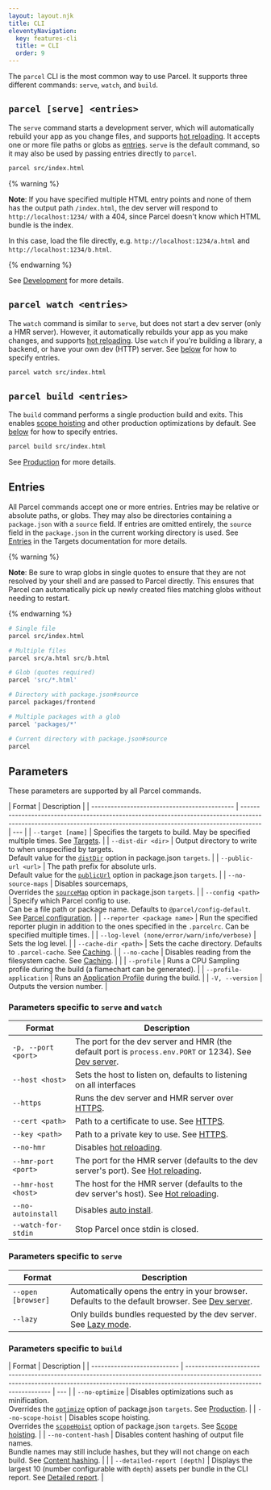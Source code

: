 ```yaml
---
layout: layout.njk
title: CLI
eleventyNavigation:
  key: features-cli
  title: ⌨️ CLI
  order: 9
---
```


The `parcel` CLI is the most common way to use Parcel. It supports three different commands: `serve`, `watch`, and `build`.

## `parcel [serve] <entries>`

The `serve` command starts a development server, which will automatically rebuild your app as you change files, and supports [hot reloading](/features/development/#hot-reloading). It accepts one or more file paths or globs as [entries](#entries). `serve` is the default command, so it may also be used by passing entries directly to `parcel`.

```bash
parcel src/index.html
```

{% warning %}

**Note**: If you have specified multiple HTML entry points and none of them has the output path `/index.html`, the dev server will respond to `http://localhost:1234/` with a 404, since Parcel doesn't know which HTML bundle is the index.

In this case, load the file directly, e.g. `http://localhost:1234/a.html` and `http://localhost:1234/b.html`.

{% endwarning %}

See [Development](/features/development/) for more details.

## `parcel watch <entries>`

The `watch` command is similar to `serve`, but does not start a dev server (only a HMR server). However, it automatically rebuilds your app as you make changes, and supports [hot reloading](/features/development/#hot-reloading). Use `watch` if you're building a library, a backend, or have your own dev (HTTP) server. See [below](#entries) for how to specify entries.

```bash
parcel watch src/index.html
```

## `parcel build <entries>`

The `build` command performs a single production build and exits. This enables [scope hoisting](/features/scope-hoisting) and other production optimizations by default. See [below](#entries) for how to specify entries.

```bash
parcel build src/index.html
```

See [Production](/features/production/) for more details.

## Entries

All Parcel commands accept one or more entries. Entries may be relative or absolute paths, or globs. They may also be directories containing a `package.json` with a `source` field. If entries are omitted entirely, the `source` field in the `package.json` in the current working directory is used. See [Entries](/features/targets/#entries) in the Targets documentation for more details.

{% warning %}

**Note**: Be sure to wrap globs in single quotes to ensure that they are not resolved by your shell and are passed to Parcel directly. This ensures that Parcel can automatically pick up newly created files matching globs without needing to restart.

{% endwarning %}

```bash
# Single file
parcel src/index.html

# Multiple files
parcel src/a.html src/b.html

# Glob (quotes required)
parcel 'src/*.html'

# Directory with package.json#source
parcel packages/frontend

# Multiple packages with a glob
parcel 'packages/*'

# Current directory with package.json#source
parcel
```

## Parameters

These parameters are supported by all Parcel commands.

| Format                                       | Description                                                                                                                                                        |
| -------------------------------------------- | ------------------------------------------------------------------------------------------------------------------------------------------------------------------ | --- |
| `--target [name]`                            | Specifies the targets to build. May be specified multiple times. See [Targets](/features/targets/).                                                                |
| `--dist-dir <dir>`                           | Output directory to write to when unspecified by targets. <br> Default value for the [`distDir`](/features/targets/#distdir) option in package.json `targets`.     |
| `--public-url <url>`                         | The path prefix for absolute urls. <br> Default value for the [`publicUrl`](/features/targets/#publicurl) option in package.json `targets`.                        |
| `--no-source-maps`                           | Disables sourcemaps, <br> Overrides the [`sourceMap`](/features/targets/#sourcemap) option in package.json `targets`.                                              |
| `--config <path>`                            | Specify which Parcel config to use. <br> Can be a file path or package name. Defaults to `@parcel/config-default`. See [Parcel configuration](/features/plugins/). |
| `--reporter <package name>`                  | Run the specified reporter plugin in addition to the ones specified in the `.parcelrc`. Can be specified multiple times.                                           |
| `--log-level (none/error/warn/info/verbose)` | Sets the log level.                                                                                                                                                |
| `--cache-dir <path>`                         | Sets the cache directory. Defaults to `.parcel-cache`. See [Caching](/features/development/#caching).                                                              |
| `--no-cache`                                 | Disables reading from the filesystem cache. See [Caching](/features/development/#caching).                                                                         |     |
| `--profile`                                  | Runs a CPU Sampling profile during the build (a flamechart can be generated).                                                                                      |
| `--profile-application`                      | Runs an [Application Profile](/features/profiling) during the build.                                                                                               |
| `-V, --version`                              | Outputs the version number.                                                                                                                                        |

### Parameters specific to `serve` and `watch`

| Format              | Description                                                                                                                                |
| ------------------- | ------------------------------------------------------------------------------------------------------------------------------------------ |
| `-p, --port <port>` | The port for the dev server and HMR (the default port is `process.env.PORT` or 1234). See [Dev server](/features/development/#dev-server). |
| `--host <host>`     | Sets the host to listen on, defaults to listening on all interfaces                                                                        |
| `--https`           | Runs the dev server and HMR server over [HTTPS](/features/development/#https).                                                             |
| `--cert <path>`     | Path to a certificate to use. See [HTTPS](/features/development/#https).                                                                   |
| `--key <path>`      | Path to a private key to use. See [HTTPS](/features/development/#https).                                                                   |
| `--no-hmr`          | Disables [hot reloading](/features/development/#hot-reloading).                                                                            |
| `--hmr-port <port>` | The port for the HMR server (defaults to the dev server's port). See [Hot reloading](/features/development/#hot-reloading).                |
| `--hmr-host <host>` | The host for the HMR server (defaults to the dev server's host). See [Hot reloading](/features/development/#hot-reloading).                |
| `--no-autoinstall`  | Disables [auto install](/features/development/#auto-install).                                                                              |
| `--watch-for-stdin` | Stop Parcel once stdin is closed.                                                                                                          |

### Parameters specific to `serve`

| Format             | Description                                                                                                                          |
| ------------------ | ------------------------------------------------------------------------------------------------------------------------------------ |
| `--open [browser]` | Automatically opens the entry in your browser. Defaults to the default browser. See [Dev server](/features/development/#dev-server). |
| `--lazy`           | Only builds bundles requested by the dev server. See [Lazy mode](/features/development/#lazy-mode).                                  |

### Parameters specific to `build`

| Format                      | Description                                                                                                                                                                                      |
| --------------------------- | ------------------------------------------------------------------------------------------------------------------------------------------------------------------------------------------------ | --- |
| `--no-optimize`             | Disables optimizations such as minification. <br> Overrides the [`optimize`](/features/targets/#optimize) option of package.json `targets`. See [Production](/features/production/).             |
| `--no-scope-hoist`          | Disables scope hoisting. <br> Overrides the [`scopeHoist`](/features/targets/#scopehoist) option of package.json `targets`. See [Scope hoisting](/features/scope-hoisting/).                     |
| `--no-content-hash`         | Disables content hashing of output file names. <br> Bundle names may still include hashes, but they will not change on each build. See [Content hashing](/features/production/#content-hashing). |     |
| `--detailed-report [depth]` | Displays the largest 10 (number configurable with `depth`) assets per bundle in the CLI report. See [Detailed report](/features/production/#detailed-report).                                    |
